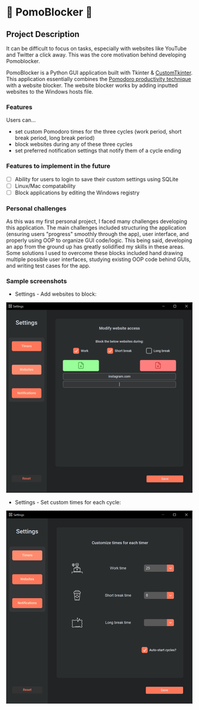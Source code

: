 # 🍅 **PomoBlocker** 🍅

## Project Description

It can be difficult to focus on tasks, especially with websites like YouTube and Twitter a click away. This was the core motivation behind developing Pomoblocker.

PomoBlocker is a Python GUI application built with Tkinter & [CustomTkinter](https://github.com/TomSchimansky/CustomTkinter). This application essentially combines the [Pomodoro productivity technique](https://en.wikipedia.org/wiki/Pomodoro_Technique) with a website blocker. The website blocker works by adding inputted websites to the Windows hosts file.

### Features

Users can...

- set custom Pomodoro times for the three cycles (work period, short break period, long break period)
- block websites during any of these three cycles
- set preferred notification settings that notify them of a cycle ending

### Features to implement in the future

- [ ] Ability for users to login to save their custom settings using SQLite
- [ ] Linux/Mac compatability
- [ ] Block applications by editing the Windows registry

### Personal challenges

As this was my first personal project, I faced many challenges developing this application. The main challenges included structuring the application (ensuring users "progress" smoothly through the app), user interface, and properly using OOP to organize GUI code/logic. This being said, developing an app from the ground up has greatly solidified my skills in these areas. Some solutions I used to overcome these blocks included hand drawing multiple possible user interfaces, studying existing OOP code behind GUIs, and writing test cases for the app.

### Sample screenshots

- Settings - Add websites to block:

<img src="/res/settings_sc2.png" width = 500>

- Settings - Set custom times for each cycle:

<img src="/res/settings_sc1.png" width = 500>
